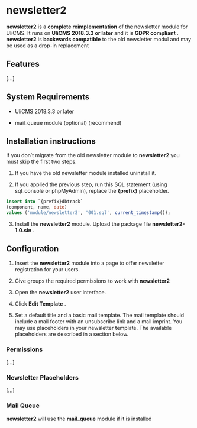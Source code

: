
# newsletter2

**newsletter2** is a **complete reimplementation**  of the newsletter module for UliCMS. It runs on **UliCMS 2018.3.3 or later**  and it is **GDPR compliant** . **newsletter2**  is **backwards compatible**  to the old newsletter modul and may be used as a drop-in replacement

## Features

[...]

## System Requirements

* UliCMS 2018.3.3 or later

* mail_queue module (optional) (recommend)

## Installation instructions

If you don’t migrate from the old newsletter module to **newsletter2**  you must skip the first two steps.

1. If you have the old newsletter module installed uninstall it.

2. If you applied the previous step, run this SQL statement (using sql_console or phpMyAdmin), replace the **{prefix}**  placeholder.

```sql
insert into `{prefix}dbtrack` 
(component, name, date) 
values ('module/newsletter2', '001.sql', current_timestamp());
```

3. Install the **newsletter2**  module. Upload the package file **newsletter2-1.0.sin**  .

## Configuration

1. Insert the **newsletter2**  module into a page to offer newsletter registration for your users.

2. Give groups the required permissions to work with **newsletter2** 

3. Open the **newsletter2**  user interface.

4. Click **Edit Template**  .

5. Set a default title and a basic mail template. The mail template should include a mail footer with an unsubscribe link and a mail imprint. You may use placeholders in your newsletter template. The available placeholders are described in a section below.

### Permissions

[...]

### Newsletter Placeholders

[...]

### Mail Queue

**newsletter2**  will use the **mail_queue**  module if it is installed
